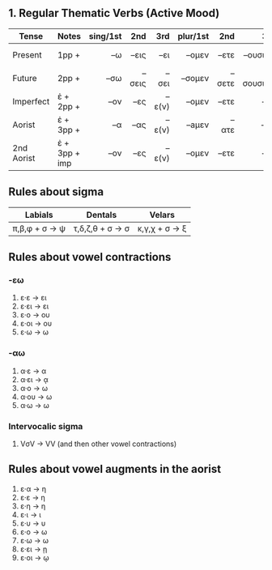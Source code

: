 ## 1. Regular Thematic Verbs (Active Mood)


| Tense      | Notes         | sing/1st |   2nd |   3rd | plur/1st |   2nd |       3rd | Infinitive |
|------------|---------------|---------:|------:|------:|---------:|------:|----------:|:----------:|
| Present    | 1pp +         |       –ω |  –εις |   –ει |    –ομεν |  –ετε |  –ουσι(ν) | 1pp + –ειν |
| Future     | 2pp +         |      –σω | –σεις |  –σει |   –σομεν | –σετε | –σουσι(ν) | 2pp + –ειν |
| Imperfect  | ἐ + 2pp +     |      –ον |   –ες | –ε(ν) |    –ομεν |  –ετε |       –ον |     -      |
| Aorist     | ἐ + 3pp +     |       –α |   –ας | –ε(ν) |    –aμεν |  –ατε |       –αν |  3pp +-αἰ  |
| 2nd Aorist | ἐ + 3pp + imp |      –ον |   –ες | –ε(ν) |    –ομεν |  –ετε |       –ον |  3pp +-αἰ  |


## Rules about sigma

|    Labials     |     Dentals      |     Velars     |
|:--------------:|:----------------:|:--------------:|
| π,β,φ + σ → ψ | τ,δ,ζ,θ + σ → σ | κ,γ,χ + σ → ξ |

## Rules about vowel contractions

### -εω

1. ε·ε → ει
2. ε·ει → ει
3. ε·ο → ου
4. ε·οι → ου
5. ε·ω → ω

### -αω

1. α·ε → α
2. α·ει → ᾳ
3. α·ο → ω
4. α·ου → ω
5. α·ω → ω

### Intervocalic sigma

1. VσV → VV (and then other vowel contractions)

## Rules about vowel augments in the aorist

1. ε·α → η
2. ε·ε → η
3. ε·η → η
4. ε·ι → ι
5. ε·υ → υ
6. ε·ο → ω
7. ε·ω → ω
8. ε·ει → ῃ
9. ε·οι → ῳ
